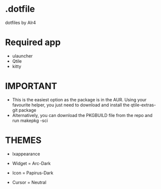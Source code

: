 # .dotfile
dotfiles by Alr4

# Required app

- ulauncher
- Qtile
- kitty

# IMPORTANT

- This is the easiest option as the package is in the AUR. Using your favourite helper, you just need to download and install the qtile-extras-git package
- Alternatively, you can download the PKGBUILD file from the repo and run makepkg -sci


# THEMES
- lxappearance

- Widget = Arc-Dark
- Icon = Papirus-Dark
- Cursor = Neutral
